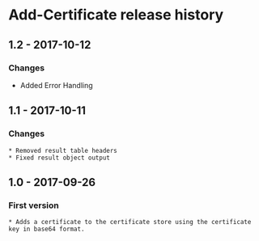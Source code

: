 # Add-Certificate release history

## 1.2 - 2017-10-12

### Changes

* Added Error Handling

## 1.1 - 2017-10-11

### Changes

    * Removed result table headers
    * Fixed result object output

## 1.0 - 2017-09-26

### First version

    * Adds a certificate to the certificate store using the certificate key in base64 format.